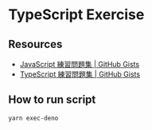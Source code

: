 # TypeScript Exercise

## Resources

- [JavaScript 練習問題集 | GitHub Gists](https://gist.github.com/kenmori/1961ce0140dc3307a0e641c8dde6701d)
- [TypeScript 練習問題集 | GitHub Gists](https://gist.github.com/kenmori/8cea4b82dd12ad31f565721c9c456662)

## How to run script

```bash
yarn exec-deno
```
